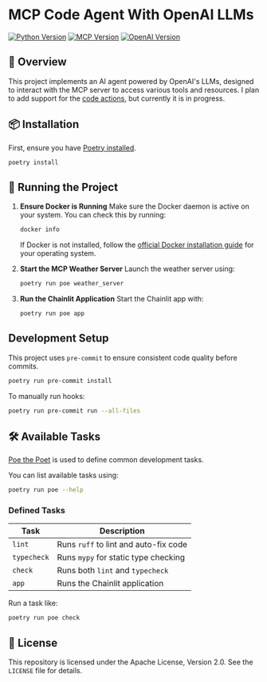 # MCP Code Agent With OpenAI LLMs
[![Python Version](https://img.shields.io/badge/Python-3.11-blue?logo=python&logoColor=white)](https://www.python.org/downloads/release/python-3110/) [![MCP Version](https://img.shields.io/badge/MCP-1.5.0-orange?logo=anthropic&logoColor=white)](https://pypi.org/project/mcp/) [![OpenAI Version](https://img.shields.io/badge/OpenAI-1.68.2-lightgrey?logo=openai&logoColor=whit)](https://pypi.org/project/openai/)

## 📘 Overview
This project implements an AI agent powered by OpenAI's LLMs, designed to interact with the MCP server to access various tools and resources. I plan to add support for the [code actions](https://arxiv.org/abs/2402.01030), but currently it is in progress.

## 📦 Installation
First, ensure you have [Poetry installed](https://python-poetry.org/docs/#installation).

```bash
poetry install
```
## 🚀 Running the Project

1. **Ensure Docker is Running**
   Make sure the Docker daemon is active on your system. You can check this by running:
   ```bash
   docker info
   ```
   If Docker is not installed, follow the [official Docker installation guide](https://docs.docker.com/get-docker/) for your operating system.

2. **Start the MCP Weather Server**
   Launch the weather server using:
   ```bash
   poetry run poe weather_server
   ```

3. **Run the Chainlit Application**
   Start the Chainlit app with:
   ```bash
   poetry run poe app
   ```

## Development Setup
This project uses `pre-commit` to ensure consistent code quality before commits.
```bash
poetry run pre-commit install
```

To manually run hooks:
```bash
poetry run pre-commit run --all-files
```

## 🛠 Available Tasks
[Poe the Poet](https://github.com/nat-n/poethepoet) is used to define common development tasks.

You can list available tasks using:
```bash
poetry run poe --help
```

### Defined Tasks
| Task       | Description                                  |
|------------|----------------------------------------------|
| `lint`     | Runs `ruff` to lint and auto-fix code        |
| `typecheck`| Runs `mypy` for static type checking         |
| `check`    | Runs both `lint` and `typecheck`             |
| `app`    | Runs the Chainlit application             |

Run a task like:
```bash
poetry run poe check
```

## 📝 License
This repository is licensed under the Apache License, Version 2.0. See the `LICENSE` file for details.
